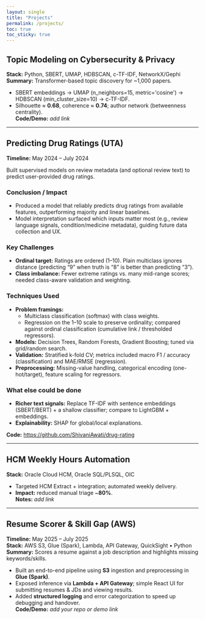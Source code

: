 ```yaml
---
layout: single
title: "Projects"
permalink: /projects/
toc: true
toc_sticky: true
---
```


## Topic Modeling on Cybersecurity & Privacy
**Stack:** Python, SBERT, UMAP, HDBSCAN, c-TF-IDF, NetworkX/Gephi  
**Summary:** Transformer-based topic discovery for ~1,000 papers.  
- SBERT embeddings → UMAP (n_neighbors=15, metric='cosine') → HDBSCAN (min_cluster_size=10) → c-TF-IDF.  
- Silhouette ≈ **0.68**, coherence ≈ **0.74**; author network (betweenness centrality).  
**Code/Demo:** *add link*

---

## Predicting Drug Ratings (UTA)
**Timeline:** May 2024 – July 2024  

Built supervised models on review metadata (and optional review text) to predict user-provided drug ratings.

### Conclusion / Impact
- Produced a model that reliably predicts drug ratings from available features, outperforming majority and linear baselines.
- Model interpretation surfaced which inputs matter most (e.g., review language signals, condition/medicine metadata), guiding future data collection and UX.

### Key Challenges
- **Ordinal target:** Ratings are ordered (1–10). Plain multiclass ignores distance (predicting “9” when truth is “8” is better than predicting “3”).
- **Class imbalance:** Fewer extreme ratings vs. many mid-range scores; needed class-aware validation and weighting.

### Techniques Used
- **Problem framings:**
  - Multiclass classification (softmax) with class weights.
  - Regression on the 1–10 scale to preserve ordinality; compared against ordinal classification (cumulative link / thresholded regressors).
- **Models:** Decision Trees, Random Forests, Gradient Boosting; tuned via grid/random search.
- **Validation:** Stratified k-fold CV; metrics included macro F1 / accuracy (classification) and MAE/RMSE (regression).
- **Preprocessing:** Missing-value handling, categorical encoding (one-hot/target), feature scaling for regressors.

### What else could be done
- **Richer text signals:** Replace TF-IDF with sentence embeddings (SBERT/BERT) + a shallow classifier; compare to LightGBM + embeddings.
- **Explainability:** SHAP for global/local explanations.

**Code:** <https://github.com/ShivaniAwati/drug-rating>


---

## HCM Weekly Hours Automation
**Stack:** Oracle Cloud HCM, Oracle SQL/PLSQL, OIC  
- Targeted HCM Extract + integration; automated weekly delivery.  
- **Impact:** reduced manual triage ~**80%**.  
**Notes:** *add link*

---

## Resume Scorer & Skill Gap (AWS)
**Timeline:** May 2025 – July 2025  
**Stack:** AWS S3, Glue (Spark), Lambda, API Gateway, QuickSight • Python  
**Summary:** Scores a resume against a job description and highlights missing keywords/skills.  
- Built an end-to-end pipeline using **S3** ingestion and preprocessing in **Glue (Spark)**.  
- Exposed inference via **Lambda + API Gateway**; simple React UI for submitting resumes & JDs and viewing results.  
- Added **structured logging** and error categorization to speed up debugging and handover.  
**Code/Demo:** *add your repo or demo link*
